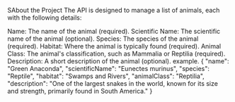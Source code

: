 SAbout the Project
The API is designed to manage a list of animals, each with the following details:

Name: The name of the animal (required).
Scientific Name: The scientific name of the animal (optional).
Species: The species of the animal (required).
Habitat: Where the animal is typically found (required).
Animal Class: The animal's classification, such as Mammalia or Reptilia (required).
Description: A short description of the animal (optional).
example.
{
  "name": "Green Anaconda",
  "scientificName": "Eunectes murinus",
  "species": "Reptile",
  "habitat": "Swamps and Rivers",
  "animalClass": "Reptilia",
  "description": "One of the largest snakes in the world, known for its size and strength, primarily found in South America."
}
